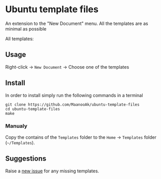 # Ubuntu template files

An extension to the "New Document" menu. All the templates are as minimal as possible

All templates:
<!-- TREE START -->
<!-- TREE END -->

## Usage

Right-click → `New Document` → Choose one of the templates

## Install

In order to install simply run the following commands in a terminal
```
git clone https://github.com/MaanooAk/ubuntu-template-files
cd ubuntu-template-files
make

```

### Manualy

Copy the contains of the `Templates` folder to the `Home` → `Templates` folder (`~/Templates`).

## Suggestions

Raise a [new issue](https://github.com/MaanooAk/ubuntu-template-files/issues/new) for any missing templates.
